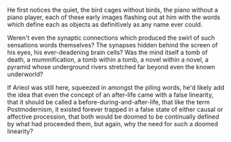 He first notices the quiet, the bird cages without birds, the piano without a piano player, each of these early images flashing out at him with the words which define each as objects as definitively as any name ever could.

Weren't even the synaptic connections which produced the swirl of such sensations words themselves? The synapses hidden behind the screen of his eyes, his ever-deadening brain cells? Was the mind itself a tomb of death, a mummification, a tomb within a tomb, a novel within a novel, a pyramid whose underground rivers stretched far beyond even the known underworld?

If Arieol was still here, squeezed in amongst the piling words, he'd likely add the idea that even the concept of an after-life came with a false linearity, that it should be called a before-during-and-after-life, that like the term Postmodernism, it existed forever trapped in a false state of either causal or affective procession, that both would be doomed to be continually defined by what had proceeded them, but again, why the need for such a doomed linearity?